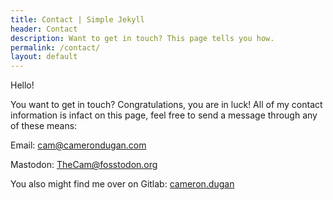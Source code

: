 ```yaml
---
title: Contact | Simple Jekyll
header: Contact
description: Want to get in touch? This page tells you how.
permalink: /contact/
layout: default
---
```


Hello!

You want to get in touch? Congratulations, you are in luck! All of my contact information is infact on this page, feel free to send a message through any of these means:

Email: [cam@camerondugan.com](mailto:cam@camerondugan.com)

Mastodon: [TheCam@fosstodon.org](https://fosstodon.org/@TheCam)

You also might find me over on Gitlab: [cameron.dugan](https://gitlab.com/cameron.dugan)

